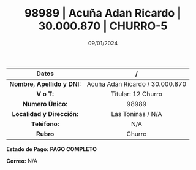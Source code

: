 ﻿---
title: 98989 | Acuña Adan Ricardo | 30.000.870 | CHURRO-5
date: 09/01/2024
draft: false
tags: ['las toninas', 'titular', 'churro']
---

|          **Datos**          |  /  |
|:---------------------------:|:---:|
| **Nombre, Apellido y DNI:** | Acuña Adan Ricardo / 30.000.870 |
|          **V o T:**         | Titular: 12 Churro |
|      **Numero Único:**      | 98989 |
|  **Localidad y Dirección:** | Las Toninas / N/A |
|        **Teléfono:**        | N/A |
|          **Rubro**          | Churro |

**Estado de Pago:** **PAGO COMPLETO**

**Correo:** N/A
